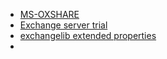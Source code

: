 - [MS-OXSHARE](https://msdn.microsoft.com/en-us/library/cc433485(v=EXCHG.80).aspx)
- [Exchange server trial](https://www.microsoft.com/en-us/evalcenter/evaluate-exchange-server-2013)
- [exchangelib extended properties](https://github.com/ecederstrand/exchangelib)
- 